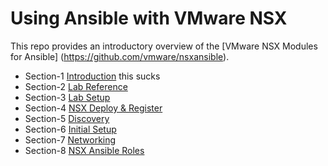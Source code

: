 # Using Ansible with VMware NSX
This repo provides an introductory overview of the [VMware NSX Modules for Ansible] (https://github.com/vmware/nsxansible).


- Section-1 [Introduction](./1-Intro/README.md) this sucks
- Section-2 [Lab Reference](./2-LabReference/README.md)
- Section-3 [Lab Setup](./3-Lab1-LabPrep/README.md)
- Section-4 [NSX Deploy & Register]()
- Section-5 [Discovery]()
- Section-6 [Initial Setup]()
- Section-7 [Networking]()
- Section-8 [NSX Ansible Roles]()
